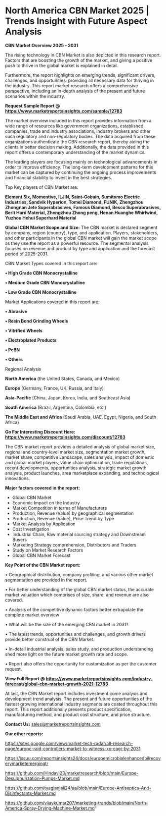  # North America CBN Market 2025 | Trends Insight with Future Aspect Analysis

<Strong> CBN Market Overview 2025 - 2031</strong>

The rising technology in CBN Market is also depicted in this research report. Factors that are boosting the growth of the market, and giving a positive push to thrive in the global market is explained in detail.

Furthermore, the report highlights on emerging trends, significant drivers, challenges, and opportunities, providing all necessary data for thriving in the industry. This report market research offers a comprehensive perspective, including an in-depth analysis of the present and future scenarios within the industry.

<strong>Request Sample Report @ <a href=https://www.marketreportsinsights.com/sample/12783>https://www.marketreportsinsights.com/sample/12783</a></strong>

The market overview included in this report provides information from a wide range of resources like government organizations, established companies, trade and industry associations, industry brokers and other such regulatory and non-regulatory bodies. The data acquired from these organizations authenticate the CBN research report, thereby aiding the clients in better decision making. Additionally, the data provided in this report offers a contemporary understanding of the market dynamics.

The leading players are focusing mainly on technological advancements in order to improve efficiency. The long-term development patterns for this market can be captured by continuing the ongoing process improvements and financial stability to invest in the best strategies.

Top Key players of CBN Market are:

<strong>Element Six, Momentive, ILJIN, Saint-Gobain, Sumitomo Electric Industries, Sandvik Hyperion, Tomei Diamond, FUNIK, Zhengzhou Zhongnan Jete Superabrasives, Famous Diamond, Besco Superabrasives, Berlt Hard Material, Zhengzhou Zhong peng, Henan Huanghe Whirlwind, Yuzhou Hehui Superhard Material</strong>

<strong><b>Global CBN Market Scope and Size:</b></strong>
The CBN market is declared segment by company, region (country), type, and application. Players, stakeholders, and other participants in the global CBN market will gain the market scope as they use the report as a powerful resource. The segmental analysis focuses on revenue and product by type and application and the forecast period of 2025-2031.

CBN Market Types covered in this report are:

<strong>• High Grade CBN Monocrystalline

• Medium Grade CBN Monocrystalline

• Low Grade CBN Monocrystalline</strong>

Market Applications covered in this report are:

<strong>• Abrasive

• Resin Bond Grinding Wheels

• Vitrified Wheels

• Electroplated Products

• PcBN

• Others</strong> 

Regional Analysis

<strong>North America</strong> (the United States, Canada, and Mexico)

<strong>Europe</strong> (Germany, France, UK, Russia, and Italy)

<strong>Asia-Pacific</strong> (China, Japan, Korea, India, and Southeast Asia)

<strong>South America</strong> (Brazil, Argentina, Colombia, etc.)

<strong>The Middle East and Africa</strong> (Saudi Arabia, UAE, Egypt, Nigeria, and South Africa)

<strong>Go For Interesting Discount Here: <a href=https://www.marketreportsinsights.com/discount/12783>https://www.marketreportsinsights.com/discount/12783</a></strong>

The CBN market report provides a detailed analysis of global market size, regional and country-level market size, segmentation market growth, market share, competitive Landscape, sales analysis, impact of domestic and global market players, value chain optimization, trade regulations, recent developments, opportunities analysis, strategic market growth analysis, product launches, area marketplace expanding, and technological innovations.

<strong><b>Major factors covered in the report:</b></strong>
<ul>
  <li>Global CBN Market </li>
  <li>Economic Impact on the Industry</li>
  <li>Market Competition in terms of Manufacturers</li>
  <li>Production, Revenue (Value) by geographical segmentation</li>
  <li>Production, Revenue (Value), Price Trend by Type</li>
  <li>Market Analysis by Application</li>
  <li>Cost Investigation</li>
  <li>Industrial Chain, Raw material sourcing strategy and Downstream Buyers</li>
  <li>Marketing Strategy comprehension, Distributors and Traders</li>
  <li>Study on Market Research Factors</li>
  <li>Global CBN Market Forecast</li>
</ul>

<strong><b>Key Point of the CBN Market report:</b></strong>

• Geographical distribution, company profiling, and various other market segmentation are provided in the report.

• For better understanding of the global CBN market status, the accurate market valuation which comprises of size, share, and revenue are also covered.

• Analysis of the competitive dynamic factors better extrapolate the complete market overview

• What will be the size of the emerging CBN market in 2031?

• The latest trends, opportunities and challenges, and growth drivers provide better construal of the CBN Market.

• In-detail industrial analysis, sales study, and production understanding shed more light on the future market growth rate and scope.

• Report also offers the opportunity for customization as per the customer request.

<strong><b>View Full Report @ <a href=https://www.marketreportsinsights.com/industry-forecast/global-cbn-market-growth-2021-12783>https://www.marketreportsinsights.com/industry-forecast/global-cbn-market-growth-2021-12783</a></b></strong>


At last, the CBN Market report includes investment come analysis and development trend analysis. The present and future opportunities of the fastest growing international industry segments are coated throughout this report. This report additionally presents product specification, manufacturing method, and product cost structure, and price structure.

<strong>Contact Us:</strong>
sales@marketreportsinsights.com

<strong>Our other reports:</strong>

<a href=https://sites.google.com/view/market-tech-radar/all-research-page/europe-raid-controllers-market-to-witness-xx-cagr-by-2031>https://sites.google.com/view/market-tech-radar/all-research-page/europe-raid-controllers-market-to-witness-xx-cagr-by-2031</a>

<a href=https://issuu.com/reportsinsights24/docs/europemicrobialenhancedoilrecoverymarketemergingtr>https://issuu.com/reportsinsights24/docs/europemicrobialenhancedoilrecoverymarketemergingtr</a>

<a href=https://github.com/Hindavi23/marketresearch/blob/main/Europe-Desulphurization-Pumps-Market.md>https://github.com/Hindavi23/marketresearch/blob/main/Europe-Desulphurization-Pumps-Market.md</a>

<a href=https://github.com/tyagianjali24/aa/blob/main/Europe-Antiseptics-And-Disinfectants-Market.md>https://github.com/tyagianjali24/aa/blob/main/Europe-Antiseptics-And-Disinfectants-Market.md</a>

<a href=https://github.com/vijaykumar207/marketing-trands/blob/main/North-America-Spray-Drying-Machine-Market.md>https://github.com/vijaykumar207/marketing-trands/blob/main/North-America-Spray-Drying-Machine-Market.md</a>"
